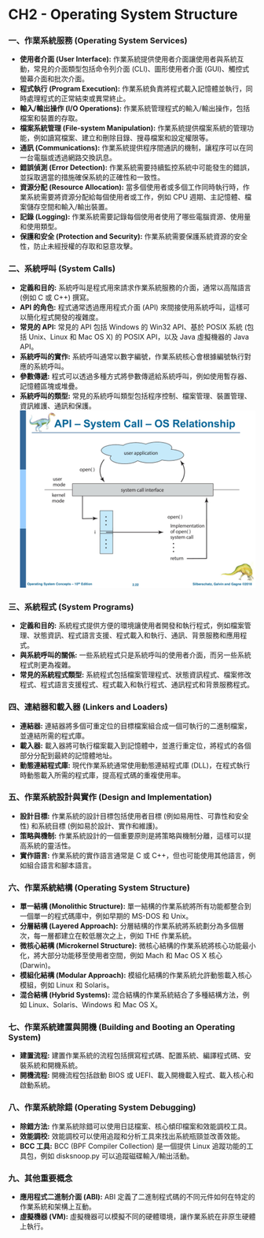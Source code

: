 # CH2 - Operating System Structure

### 一、作業系統服務 (Operating System Services)

*   **使用者介面 (User Interface):** 作業系統提供使用者介面讓使用者與系統互動，常見的介面類型包括命令列介面 (CLI)、圖形使用者介面 (GUI)、觸控式螢幕介面和批次介面。
*   **程式執行 (Program Execution):** 作業系統負責將程式載入記憶體並執行，同時處理程式的正常結束或異常終止。
*   **輸入/輸出操作 (I/O Operations):** 作業系統管理程式的輸入/輸出操作，包括檔案和裝置的存取。
*   **檔案系統管理 (File-system Manipulation):** 作業系統提供檔案系統的管理功能，例如讀寫檔案、建立和刪除目錄、搜尋檔案和設定權限等。
*   **通訊 (Communications):** 作業系統提供程序間通訊的機制，讓程序可以在同一台電腦或透過網路交換訊息。
*   **錯誤偵測 (Error Detection):** 作業系統需要持續監控系統中可能發生的錯誤，並採取適當的措施確保系統的正確性和一致性。
*   **資源分配 (Resource Allocation):** 當多個使用者或多個工作同時執行時，作業系統需要將資源分配給每個使用者或工作，例如 CPU 週期、主記憶體、檔案儲存空間和輸入/輸出裝置。
*   **記錄 (Logging):** 作業系統需要記錄每個使用者使用了哪些電腦資源、使用量和使用類型。
*   **保護和安全 (Protection and Security):** 作業系統需要保護系統資源的安全性，防止未經授權的存取和惡意攻擊。

### 二、系統呼叫 (System Calls)

*   **定義和目的:** 系統呼叫是程式用來請求作業系統服務的介面，通常以高階語言 (例如 C 或 C++) 撰寫。
*   **API 的角色:** 程式通常透過應用程式介面 (API) 來間接使用系統呼叫，這樣可以簡化程式開發的複雜度。
*   **常見的 API:** 常見的 API 包括 Windows 的 Win32 API、基於 POSIX 系統 (包括 Unix、Linux 和 Mac OS X) 的 POSIX API，以及 Java 虛擬機器的 Java API。
*   **系統呼叫的實作:** 系統呼叫通常以數字編號，作業系統核心會根據編號執行對應的系統呼叫。
*   **參數傳遞:** 程式可以透過多種方式將參數傳遞給系統呼叫，例如使用暫存器、記憶體區塊或堆疊。
*   **系統呼叫的類型:** 常見的系統呼叫類型包括程序控制、檔案管理、裝置管理、資訊維護、通訊和保護。
![](https://github.com/codingpeanut/peanut-universe/blob/c262be2b036bd5e9e3b30d4b4a33d6aaf9399e4a/courses/Junior/Operating-System/Abstracts/assets/IMG_2786.jpeg)

### 三、系統程式 (System Programs)

*   **定義和目的:** 系統程式提供方便的環境讓使用者開發和執行程式，例如檔案管理、狀態資訊、程式語言支援、程式載入和執行、通訊、背景服務和應用程式。
*   **與系統呼叫的關係:** 一些系統程式只是系統呼叫的使用者介面，而另一些系統程式則更為複雜。
*   **常見的系統程式類型:** 系統程式包括檔案管理程式、狀態資訊程式、檔案修改程式、程式語言支援程式、程式載入和執行程式、通訊程式和背景服務程式。

### 四、連結器和載入器 (Linkers and Loaders)

*   **連結器:** 連結器將多個可重定位的目標檔案組合成一個可執行的二進制檔案，並連結所需的程式庫。
*   **載入器:** 載入器將可執行檔案載入到記憶體中，並進行重定位，將程式的各個部分分配到最終的記憶體地址。
*   **動態連結程式庫:** 現代作業系統通常使用動態連結程式庫 (DLL)，在程式執行時動態載入所需的程式庫，提高程式碼的重複使用率。

### 五、作業系統設計與實作 (Design and Implementation)

*   **設計目標:** 作業系統的設計目標包括使用者目標 (例如易用性、可靠性和安全性) 和系統目標 (例如易於設計、實作和維護)。
*   **策略與機制:** 作業系統設計的一個重要原則是將策略與機制分離，這樣可以提高系統的靈活性。
*   **實作語言:** 作業系統的實作語言通常是 C 或 C++，但也可能使用其他語言，例如組合語言和腳本語言。

### 六、作業系統結構 (Operating System Structure)

*   **單一結構 (Monolithic Structure):** 單一結構的作業系統將所有功能都整合到一個單一的程式碼庫中，例如早期的 MS-DOS 和 Unix。
*   **分層結構 (Layered Approach):** 分層結構的作業系統將系統劃分為多個層次，每一層都建立在較低層次之上，例如 THE 作業系統。
*   **微核心結構 (Microkernel Structure):** 微核心結構的作業系統將核心功能最小化，將大部分功能移至使用者空間，例如 Mach 和 Mac OS X 核心 (Darwin)。
*   **模組化結構 (Modular Approach):** 模組化結構的作業系統允許動態載入核心模組，例如 Linux 和 Solaris。
*   **混合結構 (Hybrid Systems):** 混合結構的作業系統結合了多種結構方法，例如 Linux、Solaris、Windows 和 Mac OS X。

### 七、作業系統建置與開機 (Building and Booting an Operating System)

*   **建置流程:** 建置作業系統的流程包括撰寫程式碼、配置系統、編譯程式碼、安裝系統和開機系統。
*   **開機流程:** 開機流程包括啟動 BIOS 或 UEFI、載入開機載入程式、載入核心和啟動系統。

### 八、作業系統除錯 (Operating System Debugging)

*   **除錯方法:** 作業系統除錯可以使用日誌檔案、核心傾印檔案和效能調校工具。
*   **效能調校:** 效能調校可以使用追蹤和分析工具來找出系統瓶頸並改善效能。
*   **BCC 工具:** BCC (BPF Compiler Collection) 是一個提供 Linux 追蹤功能的工具包，例如 disksnoop.py 可以追蹤磁碟輸入/輸出活動。

### 九、其他重要概念

*   **應用程式二進制介面 (ABI):** ABI 定義了二進制程式碼的不同元件如何在特定的作業系統和架構上互動。
*   **虛擬機器 (VM):** 虛擬機器可以模擬不同的硬體環境，讓作業系統在非原生硬體上執行。
